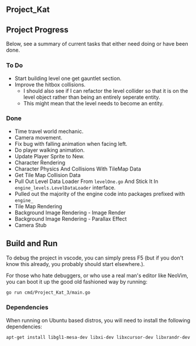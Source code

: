 ## Project_Kat

## Project Progress

Below, see a summary of current tasks that either need doing or have been done.

### To Do
- Start building level one get gauntlet section.
- Improve the hitbox collisions.
	- I should also see if I can refactor the level collider so that it is on the level object rather than being an entirely seperate entity.
	- This might mean that the level needs to become an entity.

### Done
- Time travel world mechanic.
- Camera movement.
- Fix bug with falling animation when facing left.
- Do player walking animation.
- Update Player Sprite to New.
- Character Rendering
- Character Physics And Collisions With TileMap Data
- Get Tile Map Collision Data
- Pull Out Level Data Loader From `levelOne.go` And Stick It In `engine_levels.LevelDataLoader` interface.
- Pulled out the majority of the engine code into packages prefixed with `engine_`
- Tile Map Rendering
- Background Image Rendering - Image Render
- Background Image Rendering - Parallax Effect
- Camera Stub

## Build and Run
To debug the project in vscode, you can simply press F5 (but if you don't know this already, you probably should start elsewhere.).

For those who hate debuggers, or who use a real man's editor like NeoVim, you can boot it up the good old fashioned way by running:

```bash
go run cmd/Project_Kat_3/main.go
```

### Dependencies

When running on Ubuntu based distros, you will need to install the following dependencies:

```bash
apt-get install libgl1-mesa-dev libxi-dev libxcursor-dev libxrandr-dev libxinerama-dev libwayland-dev libxkbcommon-dev
```
